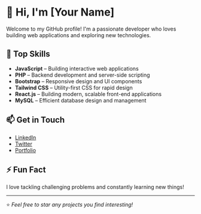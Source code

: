 # 👋 Hi, I'm [Your Name]

Welcome to my GitHub profile! I'm a passionate developer who loves building web applications and exploring new technologies.

## 🔧 Top Skills

- **JavaScript** – Building interactive web applications
- **PHP** – Backend development and server-side scripting
- **Bootstrap** – Responsive design and UI components
- **Tailwind CSS** – Utility-first CSS for rapid design
- **React.js** – Building modern, scalable front-end applications
- **MySQL** – Efficient database design and management

## 📫 Get in Touch

- [LinkedIn](https://www.linkedin.com/in/your-profile)
- [Twitter](https://twitter.com/your-profile)
- [Portfolio](https://your-portfolio.com)

## ⚡ Fun Fact
I love tackling challenging problems and constantly learning new things!

---
⭐️ *Feel free to star any projects you find interesting!*